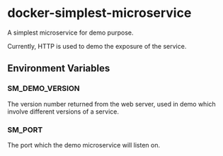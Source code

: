 # docker-simplest-microservice

A simplest microservice for demo purpose.

Currently, HTTP is used to demo the exposure of the service.

## Environment Variables

### SM_DEMO_VERSION

The version number returned from the web server, used in demo which involve different versions of a service.

### SM_PORT

The port which the demo microservice will listen on.
